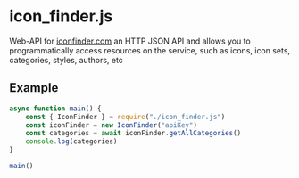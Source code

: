 # icon_finder.js
Web-API for [iconfinder.com](https://www.iconfinder.com) an HTTP JSON API and allows you to programmatically access resources on the service, such as icons, icon sets, categories, styles, authors, etc

## Example
```JavaScript
async function main() {
	const { IconFinder } = require("./icon_finder.js")
	const iconFinder = new IconFinder("apiKey")
	const categories = await iconFinder.getAllCategories()
	console.log(categories)
}

main()
```
